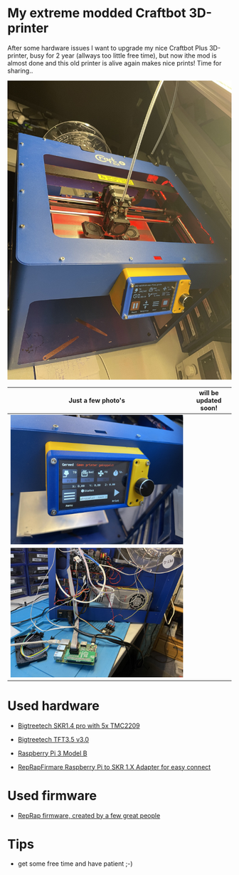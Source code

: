 # My extreme modded Craftbot 3D-printer
After some hardware issues I want to upgrade my nice Craftbot Plus 3D-printer, busy for 2 year (allways too little free time), but now ithe mod is almost done and this old printer is alive again makes nice prints!  Time for sharing..

![image](img/modded-craftbot.jpg?raw=true "Modded Craftbot")

| Just a few photo's | will be updated soon! |
|------------|-------------|
| ![Alt text](img/modded-craftbot-BBT-tft35.jpg?raw=true "BTT TFT3.5 v3.0") |
| ![Alt text](img/modded-craftbot-backside.jpg?raw=true "Backside") | 


# Used hardware

* [Bigtreetech SKR1.4 pro with 5x TMC2209](https://nl.aliexpress.com/item/4000478858144.html) 

* [Bigtreetech TFT3.5 v3.0](https://nl.aliexpress.com/item/4000068088326.html) 

* [Raspberry Pi 3 Model B](https://www.raspberrypi.com/products/raspberry-pi-3-model-b) 

* [RepRapFirmare Raspberry Pi to SKR 1.X Adapter for easy connect](https://www.tindie.com/products/pcr/reprapfirmware-raspberry-pi-to-skr-1314progtr/) 


# Used firmware

* [RepRap firmware, created by a few great people](https://github.com/gloomyandy/RepRapFirmware) 

# Tips
- get some free time and have patient ;-)


